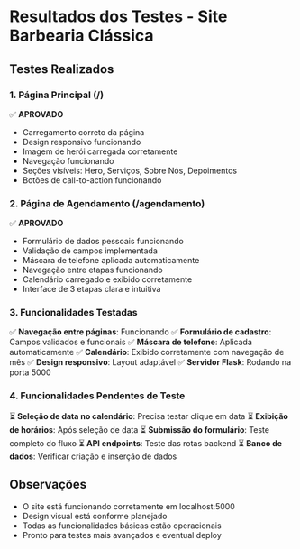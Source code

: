 # Resultados dos Testes - Site Barbearia Clássica

## Testes Realizados

### 1. Página Principal (/)
✅ **APROVADO**
- Carregamento correto da página
- Design responsivo funcionando
- Imagem de herói carregada corretamente
- Navegação funcionando
- Seções visíveis: Hero, Serviços, Sobre Nós, Depoimentos
- Botões de call-to-action funcionando

### 2. Página de Agendamento (/agendamento)
✅ **APROVADO**
- Formulário de dados pessoais funcionando
- Validação de campos implementada
- Máscara de telefone aplicada automaticamente
- Navegação entre etapas funcionando
- Calendário carregado e exibido corretamente
- Interface de 3 etapas clara e intuitiva

### 3. Funcionalidades Testadas
✅ **Navegação entre páginas**: Funcionando
✅ **Formulário de cadastro**: Campos validados e funcionais
✅ **Máscara de telefone**: Aplicada automaticamente
✅ **Calendário**: Exibido corretamente com navegação de mês
✅ **Design responsivo**: Layout adaptável
✅ **Servidor Flask**: Rodando na porta 5000

### 4. Funcionalidades Pendentes de Teste
⏳ **Seleção de data no calendário**: Precisa testar clique em data
⏳ **Exibição de horários**: Após seleção de data
⏳ **Submissão do formulário**: Teste completo do fluxo
⏳ **API endpoints**: Teste das rotas backend
⏳ **Banco de dados**: Verificar criação e inserção de dados

## Observações
- O site está funcionando corretamente em localhost:5000
- Design visual está conforme planejado
- Todas as funcionalidades básicas estão operacionais
- Pronto para testes mais avançados e eventual deploy

